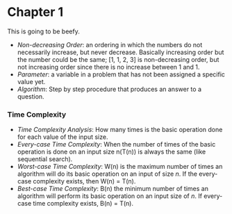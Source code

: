 # Chapter 1
This is going to be beefy.

- _Non-decreasing Order_: an ordering in which the numbers do not necessarily increase, but never decrease. Basically increasing order but the number could be the same;
\[1, 1, 2, 3\] is non-decreasing order, but not increasing order since there is no increase between 1 and 1.
- _Parameter_: a variable in a problem that has not been assigned a specific value yet.
- _Algorithm_: Step by step procedure that produces an answer to a question.

### Time Complexity
- _Time Complexity Analysis_: How many times is the basic operation done for each value of the input size.
- _Every-case Time Complexity_: When the number of times of the basic operation is done on an input size n(T(n)) is always the same (like sequential search).
- _Worst-case Time Complexity_: W(n) is the maximum number of times an algorithm will do its basic operation on an input of size _n_. If the every-case complexity exists, then W(n) = T(n).
- _Best-case Time Complexity_: B(n) the minimum number of times an algorithm will perform its basic operation on an input size of _n_. If every-case time complexity exists, B(n) = T(n).
